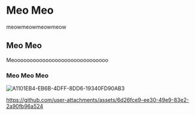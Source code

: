 
# Meo Meo  

meowmeowmeowmeow

## Meo Meo 

Meoooooooooooooooooooooooooooooo

### Meo Meo Meo 
![A1101EB4-EB6B-4DFF-8DD6-19340FD90AB3](https://github.com/user-attachments/assets/803b893a-2bae-4cc9-9cf3-84033dacbcec)

https://github.com/user-attachments/assets/6d26fce9-ee30-49e9-83e2-2a90fb96a524

